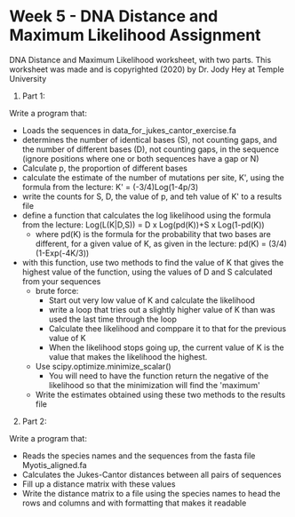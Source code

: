 # Week 5 - DNA Distance and Maximum Likelihood Assignment
DNA Distance and Maximum Likelihood worksheet, with two parts.
This worksheet was made and is copyrighted (2020) by Dr. Jody Hey at Temple University

1. Part 1:

Write a program that:
- Loads the sequences in data_for_jukes_cantor_exercise.fa
- determines the number of identical bases (S), not counting gaps, and the number of different bases (D), not counting gaps, in the sequence (ignore positions where one or both sequences have a gap or N)
- Calculate p, the proportion of different bases
- calculate the estimate of the number of mutations per site, K', using the formula from the lecture:  K' = (-3/4)Log(1-4p/3)
- write the counts for S, D, the value of p, and teh value of K' to a results file
- define a function that calculates the log likelihood using the formula from the lecture: Log(L(K|D,S)) = D x Log(pd(K))+S x Log(1-pd(K))
    - where pd(K) is the formula for the probability that two bases are different, for a given value of K, as given in the lecture: pd(K) = (3/4)(1-Exp(-4K/3))
- with this function, use two methods to find the value of K that gives the highest value of the function, using the values of D and S calculated from your sequences
    - brute force:
        - Start out very low value of K and calculate the likelihood
        - write a loop that tries out a slightly higher value of K than was used the last time through the loop
        - Calculate thee likelihood and comppare it to that for the previous value of K
        - When the likelihood stops going up, the current value of K is the value that makes the likelihood the highest.
    - Use scipy.optimize.minimize_scalar()
        - You will need to have the function return the negative of the likelihood so that the minimization will find the 'maximum'
    - Write the estimates obtained using these two methods to the results file

2. Part 2:

Write a program that:
- Reads the species names and the sequences from the fasta file Myotis_aligned.fa
- Calculates the Jukes-Cantor distances between all pairs of sequences
- Fill up a distance matrix with these values
- Write the distance matrix to a file using the species names to head the rows and columns and with formatting that makes it readable